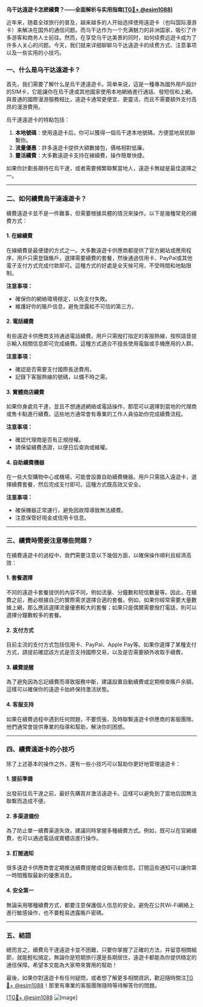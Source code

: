 **乌干达遠遊卡怎麽續費？——全面解析与实用指南[[TG💪+ @esim1088](https://t.me/s/esim1088)]**

近年来，随着全球旅行的普及，越来越多的人开始选择使用遠遊卡（也叫国际漫游卡）来解决在国外的通信问题。而乌干达作为一个充满魅力的非洲国家，吸引了许多游客和商务人士前往。然而，在享受乌干达美景的同时，如何续费远遊卡成为了许多人关心的问题。今天，我们就来详细聊聊乌干达遠遊卡的续费方式、注意事项以及一些实用的小技巧。

### **一、什么是乌干达遠遊卡？**

首先，我们需要了解什么是烏干達遠遊卡。简单来说，這是一種專為國外用戶設計的SIM卡，它能讓你在烏干達或其他國家使用本地網絡進行通話、發短信和上網。與普通的國際漫游服務相比，遠遊卡通常更便宜、更靈活，而且不需要額外支付高昂的漫游費用。

烏干達遠遊卡的特點包括：
1. **本地號碼**：使用遠遊卡后，你可以獲得一個烏干達本地號碼，方便當地居民聯繫你。
2. **流量優惠**：許多遠遊卡提供大額數據包，價格相對低廉。
3. **靈活續費**：大多數遠遊卡支持在線續費，操作簡單快捷。

如果你計劃長期待在烏干達，或者需要頻繁聯繫當地人，遠遊卡無疑是最佳選擇之一。

---

### **二、如何續費烏干達遠遊卡？**

續費遠遊卡並不是一件難事，但需要根據具體的情況來操作。以下是幾種常見的續費方式：

#### **1. 在線續費**
在線續費是最便捷的方式之一。大多數遠遊卡供應商都提供了官方網站或應用程序，用戶只需登錄賬戶，選擇需要續費的套餐，然後通過信用卡、PayPal或其他電子支付方式完成付款即可。這種方式的好處是全天候可用，不受時間和地點限制。

**注意事項：**
- 確保你的網絡環境穩定，以免支付失敗。
- 維護好你的賬戶信息，避免泄露給不可信的第三方。

#### **2. 電話續費**
有些遠遊卡供應商支持通過電話續費。用戶只需撥打指定的客服熱線，按照語音提示輸入相關信息即可完成續費。這種方式適合不擅長使用電腦或手機應用的人群。

**注意事項：**
- 確認是否需要支付國際長途費用。
- 記錄下客服熱線的號碼，以備不時之需。

#### **3. 實體商店續費**
如果你身處烏干達，並且不想通過網絡或電話操作，那麼可以選擇到當地的代理商或售卡點進行續費。這些地方通常會有專業的工作人員協助你完成續費流程。

**注意事項：**
- 確認代理商是否有正規授權。
- 請保留續費憑證，以便日后查詢或維權。

#### **4. 自助續費機器**
在一些大型購物中心或機場，可能會設置自助續費機器。用戶只需插入遠遊卡，選擇續費套餐，然后完成支付即可。這種方式既高效又安全。

**注意事項：**
- 確保機器正常運行，避免因故障導致無法續費。
- 注意保管好現金或信用卡信息。

---

### **三、續費時需要注意哪些問題？**

在續費遠遊卡的過程中，我們需要注意以下幾個方面，以確保操作順利且經濟高效：

#### **1. 套餐選擇**
不同的遠遊卡套餐提供的內容不同，例如流量、分鐘數和短信數量等。因此，在續費之前，務必根據自己的實際需求選擇合適的套餐。例如，如果你經常需要大量數據上網，那么應該選擇流量優惠較大的套餐；如果只是偶爾需要撥打電話，則可以選擇分鐘數較多的套餐。

#### **2. 支付方式**
目前主流的支付方式包括信用卡、PayPal、Apple Pay等。如果你選擇了某種支付方式，請提前確認該方式是否支持國際交易，以及是否需要額外收取手續費。

#### **3. 續費提醒**
為了避免因為忘記續費而導致服務中斷，建議設置自動續費或定期檢查賬戶余額。這樣可以確保你的遠遊卡始終保持激活狀態。

#### **4. 客服支持**
如果在續費過程中遇到任何問題，不要慌張，及時聯繫遠遊卡供應商的客服團隊。他們通常會提供專業的指導和幫助，解決你的困惑。

---

### **四、續費遠遊卡的小技巧**

除了上述基本的操作之外，還有一些小技巧可以幫助你更好地管理遠遊卡：

#### **1. 提前準備**
出發前往烏干達之前，最好先購買并激活遠遊卡。這樣可以避免到了當地后因無法聯繫而造成不便。

#### **2. 多渠道備份**
為了防止單一續費渠道失效，建議同時掌握多種續費方式。例如，既可以在官網續費，也可以通過電話或實體店進行操作。

#### **3. 訂閱通知**
很多遠遊卡供應商會定期推送續費提醒或促銷活動信息。訂閱這些通知可以讓你第一時間獲取最新的優惠消息。

#### **4. 安全第一**
無論采用哪種續費方式，都要注意保護個人信息的安全。避免在公共Wi-Fi網絡上進行敏感操作，也不要輕易透露賬戶密碼。

---

### **五、結語**

總而言之，續費烏干達遠遊卡並不困難，只要你掌握了正確的方法，并留意相關細節，就能輕松搞定。無論你是短期旅行還是長期居住，遠遊卡都能為你提供穩定的通信保障。希望本文能為大家帶來實用的幫助！

最後，如果你對遠遊卡有任何疑問，或者想了解更多相關資訊，歡迎隨時關注[TG💪+ @esim1088](https://t.me/s/esim1088)！那里有專業的客服團隊隨時等待解答你的問題。

[[TG💪+ @esim1088](https://t.me/s/esim1088) ![Image](https://i.postimg.cc/4NQfJmqS/Snipaste-2025-05-13-00-14-12.png)]